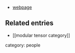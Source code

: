 
* [webpage](http://www.math.tamu.edu/~rowell/)

## Related entries

* [[modular tensor category]]

category: people